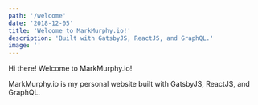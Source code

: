 ```yaml
---
path: '/welcome'
date: '2018-12-05'
title: 'Welcome to MarkMurphy.io!'
description: 'Built with GatsbyJS, ReactJS, and GraphQL.'
image: ''
---
```


Hi there! Welcome to MarkMurphy.io!

MarkMurphy.io is my personal website built with GatsbyJS, ReactJS, and GraphQL.